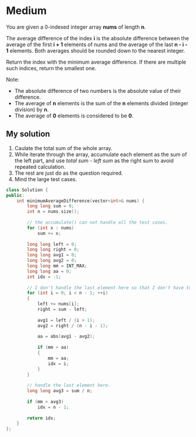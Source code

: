 # Medium

You are given a 0-indexed integer array **nums** of length **n**.

The average difference of the index **i** is the absolute difference between the average of the first **i + 1** elements of nums and the average of the last **n - i - 1** elements. Both averages should be rounded down to the nearest integer.

Return the index with the minimum average difference. If there are multiple such indices, return the smallest one.

Note:

- The absolute difference of two numbers is the absolute value of their difference.
- The average of **n** elements is the sum of the **n** elements divided (integer division) by **n**.
- The average of **0** elements is considered to be **0**.

## My solution

1. Caulate the total sum of the whole array.
2. While iterate through the array, accumulate each element as the sum of the left part, and use *total sum - left sum* as the right sum to avoid repeated calculation.
3. The rest are just do as the question required.
4. Mind the large test cases.

```cpp
class Solution {
public:
    int minimumAverageDifference(vector<int>& nums) {
        long long sum = 0;
        int n = nums.size();
        
        // the accumulate() can not handle all the test cases.
        for (int x : nums)
            sum += x;
        
        long long left = 0;
        long long right = 0;
        long long avg1 = 0;
        long long avg2 = 0;
        long long mm = INT_MAX;
        long long aa = 0;
        int idx = -1;
        
        // I don't handle the last element here so that I don't have to worry about the 'divided by zero' issue.
        for (int i = 0; i < n - 1; ++i)
        {
            left += nums[i];
            right = sum - left;
            
            avg1 = left / (i + 1);
            avg2 = right / (n - i - 1);
            
            aa = abs(avg1 - avg2);
            
            if (mm > aa)
            {
                mm = aa;
                idx = i;
            }
        }
        
        // handle the last element here.
        long long avg3 = sum / n;
        
        if (mm > avg3)
            idx = n - 1;
        
        return idx;
    }
};
```
